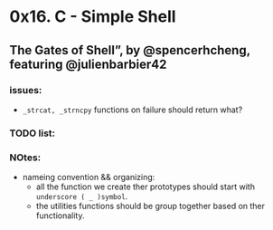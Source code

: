 # 0x16. C - Simple Shell
## The Gates of Shell”, by @spencerhcheng, featuring @julienbarbier42


### issues:
- `_strcat, _strncpy` functions on failure should return what?

### TODO list:

### NOtes:
- nameing convention && organizing:
	- all the function we create ther prototypes should start with `underscore ( _ )symbol`.
	- the utilities functions should be group together based on ther functionality.

